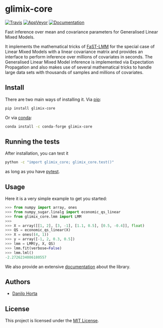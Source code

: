 # glimix-core

[![Travis](https://img.shields.io/travis/com/limix/glimix-core.svg?style=flat-square&label=linux%20%2F%20macos%20build)](https://travis-ci.com/limix/glimix-core) [![AppVeyor](https://img.shields.io/appveyor/ci/Horta/glimix-core.svg?style=flat-square&label=windows%20build)](https://ci.appveyor.com/project/Horta/glimix-core) [![Documentation](https://img.shields.io/readthedocs/glimix-core.svg?style=flat-square&version=stable)](https://glimix-core.readthedocs.io/)

Fast inference over mean and covariance parameters for Generalised Linear Mixed
Models.

It implements the mathematical tricks of
[FaST-LMM](https://github.com/MicrosoftGenomics/FaST-LMM) for the special case
of Linear Mixed Models with a linear covariance matrix and provides an
interface to perform inference over millions of covariates in seconds.
The Generalised Linear Mixed Model inference is implemented via Expectation
Propagation and also makes use of several mathematical tricks to handle large
data sets with thousands of samples and millions of covariates.

## Install

There are two main ways of installing it.
Via [pip](https://pypi.python.org/pypi/pip):

```bash
pip install glimix-core
```

Or via [conda](http://conda.pydata.org/docs/index.html):

```bash
conda install -c conda-forge glimix-core
```

## Running the tests

After installation, you can test it

```bash
python -c "import glimix_core; glimix_core.test()"
```

as long as you have [pytest](https://docs.pytest.org/en/latest/).

## Usage

Here it is a very simple example to get you started:

```python
>>> from numpy import array, ones
>>> from numpy_sugar.linalg import economic_qs_linear
>>> from glimix_core.lmm import LMM
>>>
>>> X = array([[1, 2], [3, -1], [1.1, 0.5], [0.5, -0.4]], float)
>>> QS = economic_qs_linear(X)
>>> X = ones((4, 1))
>>> y = array([-1, 2, 0.3, 0.5])
>>> lmm = LMM(y, X, QS)
>>> lmm.fit(verbose=False)
>>> lmm.lml()
-2.2726234086180557
```

We  also provide an extensive [documentation](http://glimix-core.readthedocs.org/) about the library.

## Authors

* [Danilo Horta](https://github.com/horta)

## License

This project is licensed under the [MIT License](https://raw.githubusercontent.com/limix/glimix-core/master/LICENSE.md).
